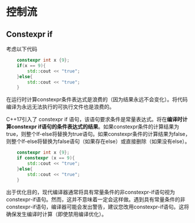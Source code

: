 # 控制流
## Constexpr if
考虑以下代码
```cpp
    constexpr int x {9};
    if(x == 9){
        std::cout << "true";
    }else{
        std::cout << "true";
    }
```
在运行时计算constexpr条件表达式是浪费的（因为结果永远不会变化）。将代码编译为永远无法执行的可执行文件也是浪费的。

C++17引入了 constexpr if 语句，该语句要求条件是常量表达式。将在**编译时计算constexpr if语句的条件表达式的结果**。如果constexpr条件的计算结果为true，则整个If-else将替换为true语句。如果constexpr条件的计算结果为false，则整个If-else将替换为false语句（如果存在else）或直接删除（如果没有else）。
```cpp
    constexpr int x {9};
    if constexpr (x == 9){
        std::cout << "true";
    }else{
        std::cout << "true";
    }
```

出于优化目的，现代编译器通常将具有常量条件的非constexpr-if语句视为constexpr-if语句。然而，这并不意味着一定会这样做。遇到具有常量条件的非constexpr-if语句，编译器可能会发出警告，建议您改用constexpr-if语句。这将确保发生编译时计算（即使禁用编译优化）。

